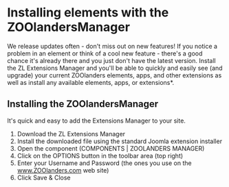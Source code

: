 # Installing elements with the ZOOlandersManager #

We release updates often - don't miss out on new features! If you notice a problem in an element or think of a cool new feature - there's a good chance it's already there and you just don't have the latest version. Install the ZL Extensions Manager and you'll be able to quickly and easily see (and upgrade) your current ZOOlanders elements, apps, and other extensions as well as install any available elements, apps, or extensions*.

## Installing the ZOOlandersManager ##
It's quick and easy to add the Extensions Manager to your site.

1. Download the ZL Extensions Manager
1. Install the downloaded file using the standard Joomla extension installer
1. Open the component (COMPONENTS | ZOOLANDERS MANAGER)
1. Click on the OPTIONS button in the toolbar area (top right)
1. Enter your Username and Password (the ones you use on the www.ZOOlanders.com web site)
1. Click Save & Close